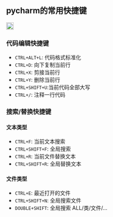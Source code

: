 ## pycharm的常用快捷键

<div>    
<a href="https://www.jetbrains.com/?from=DjangoBlog"><img src="https://resource.lylinux.net/image/2020/07/01/logo.png" width="20" height="20"></a>
</div>

### 代码编辑快捷键

- `CTRL+ALT+L`:  代码格式标准化
- `CTRL+D`:      向下复制当前行
- `CTRL+X`:      剪接当前行
- `CTRL+Y`:      删除当前行
- `CTRL+SHIFT+U`:当前代码全部大写
- `CTRL+/`:      注释一行代码

### 搜索/替换快捷键

#### 文本类型
- `CTRL+F`:      当前文本搜索
- `CTRL+SHIFT+F`: 全局搜索
- `CTRL+R`: 当前文件替换文本
- `CTRL+SHIFT+R`: 全局替换文本

#### 文件类型
- `CTRL+E`: 最近打开的文件
- `CTRL+SHIFT+N`: 全局搜索文件
- `DOUBLE+SHIFT`: 全局搜索 ALL/类/文件/...

